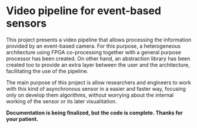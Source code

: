 # Video pipeline for event-based sensors


This project presents a video pipeline that allows processing the information provided by an event-based camera. For this purpose, a heterogeneous architecture using FPGA co-processing together with a general purpose processor has been created. On other hand, an abstraction library has been created too to provide an extra layer between the user and the architecture, facilitating the use of the pipeline. 

The main purpose of this project is allow researchers and engineers to work with this kind of asynchronous sensor in a easier and faster way, focusing only on develop them algorithms, without worrying about the internal working of the sensor or its later visualitation. 

**Documentation is being finalized, but the code is complete. Thanks for your patient.**

